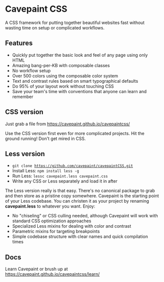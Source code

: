 # Cavepaint CSS

A CSS framework for putting together beautiful websites fast without wasting time on setup or complicated workflows.

## Features

* Quickly put together the basic look and feel of any page using only HTML
* Amazing bang-per-KB with composable classes
* No workflow setup
* Over 500 colors using the composable color system
* Text and contrast rules based on smart typographical defaults
* Do 95% of your layout work without touching CSS
* Save your team's time with conventions that anyone can learn and remember

## CSS version

Just grab a file from https://cavepaint.github.io/cavepaintcss/

Use the CSS version first even for more complicated projects. Hit the ground running! Don't get mired in CSS.

## Less version

* <code>git clone https://github.com/cavepaint/cavepaintCSS.git</code>
* Install Less: <code>npm install less -g</code>
* Run Less: <code>lessc cavepaint.less cavepaint.css</code>
* Write any CSS or Less separately and load it in after

The Less version really is that easy. There's no canonical package to grab and then store as a pristine copy somewhere. Cavepaint is the starting point of your Less codebase. You can christen it as your project by renaming **cavepaint.less** to whatever you want. Enjoy:

* No "chiseling" or CSS culling needed, although Cavepaint will work with standard CSS optimization approaches
* Specialized Less mixins for dealing with color and contrast
* Parametric mixins for targeting breakpoints
* Simple codebase structure with clear names and quick compilation times


## Docs

Learn Cavepaint or brush up at https://cavepaint.github.io/cavepaintcss/learn/
